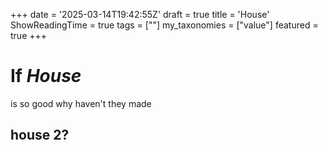 +++
date = '2025-03-14T19:42:55Z'
draft = true
title = 'House'
ShowReadingTime = true
tags = [""]
my_taxonomies = ["value"]
featured = true
+++

# If *House*

is so good why haven't they made 

## **house** 2?
